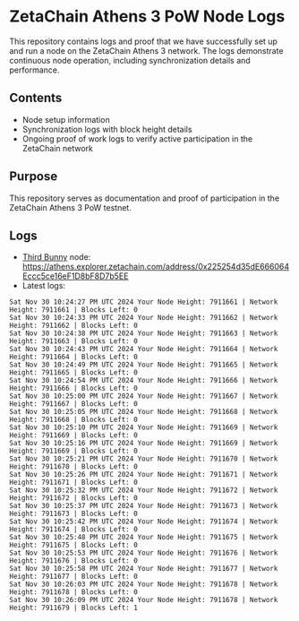 # ZetaChain Athens 3 PoW Node Logs
This repository contains logs and proof that we have successfully set up and run a node on the ZetaChain Athens 3 network. The logs demonstrate continuous node operation, including synchronization details and performance.

## Contents
- Node setup information
- Synchronization logs with block height details
- Ongoing proof of work logs to verify active participation in the ZetaChain network

## Purpose
This repository serves as documentation and proof of participation in the ZetaChain Athens 3 PoW testnet.

## Logs

- [Third Bunny](https://thirdbunny.xyz/) node: https://athens.explorer.zetachain.com/address/0x225254d35dE666064Eccc5ce16eF1D8bF8D7b5EE
- Latest logs:
```
Sat Nov 30 10:24:27 PM UTC 2024 Your Node Height: 7911661 | Network Height: 7911661 | Blocks Left: 0
Sat Nov 30 10:24:33 PM UTC 2024 Your Node Height: 7911662 | Network Height: 7911662 | Blocks Left: 0
Sat Nov 30 10:24:38 PM UTC 2024 Your Node Height: 7911663 | Network Height: 7911663 | Blocks Left: 0
Sat Nov 30 10:24:43 PM UTC 2024 Your Node Height: 7911664 | Network Height: 7911664 | Blocks Left: 0
Sat Nov 30 10:24:49 PM UTC 2024 Your Node Height: 7911665 | Network Height: 7911665 | Blocks Left: 0
Sat Nov 30 10:24:54 PM UTC 2024 Your Node Height: 7911666 | Network Height: 7911666 | Blocks Left: 0
Sat Nov 30 10:25:00 PM UTC 2024 Your Node Height: 7911667 | Network Height: 7911667 | Blocks Left: 0
Sat Nov 30 10:25:05 PM UTC 2024 Your Node Height: 7911668 | Network Height: 7911668 | Blocks Left: 0
Sat Nov 30 10:25:10 PM UTC 2024 Your Node Height: 7911669 | Network Height: 7911669 | Blocks Left: 0
Sat Nov 30 10:25:16 PM UTC 2024 Your Node Height: 7911669 | Network Height: 7911669 | Blocks Left: 0
Sat Nov 30 10:25:21 PM UTC 2024 Your Node Height: 7911670 | Network Height: 7911670 | Blocks Left: 0
Sat Nov 30 10:25:26 PM UTC 2024 Your Node Height: 7911671 | Network Height: 7911671 | Blocks Left: 0
Sat Nov 30 10:25:32 PM UTC 2024 Your Node Height: 7911672 | Network Height: 7911672 | Blocks Left: 0
Sat Nov 30 10:25:37 PM UTC 2024 Your Node Height: 7911673 | Network Height: 7911673 | Blocks Left: 0
Sat Nov 30 10:25:42 PM UTC 2024 Your Node Height: 7911674 | Network Height: 7911674 | Blocks Left: 0
Sat Nov 30 10:25:48 PM UTC 2024 Your Node Height: 7911675 | Network Height: 7911675 | Blocks Left: 0
Sat Nov 30 10:25:53 PM UTC 2024 Your Node Height: 7911676 | Network Height: 7911676 | Blocks Left: 0
Sat Nov 30 10:25:58 PM UTC 2024 Your Node Height: 7911677 | Network Height: 7911677 | Blocks Left: 0
Sat Nov 30 10:26:03 PM UTC 2024 Your Node Height: 7911678 | Network Height: 7911678 | Blocks Left: 0
Sat Nov 30 10:26:09 PM UTC 2024 Your Node Height: 7911678 | Network Height: 7911679 | Blocks Left: 1
```
